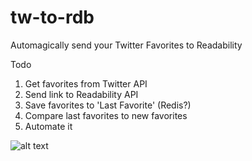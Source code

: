 tw-to-rdb
=========

Automagically send your Twitter Favorites to Readability


Todo
1. Get favorites from Twitter API
2. Send link to Readability API
3. Save favorites to 'Last Favorite' (Redis?)
4. Compare last favorites to new favorites
5. Automate it


![alt text](http://i.imgur.com/hNo4G.png "Basic design")
